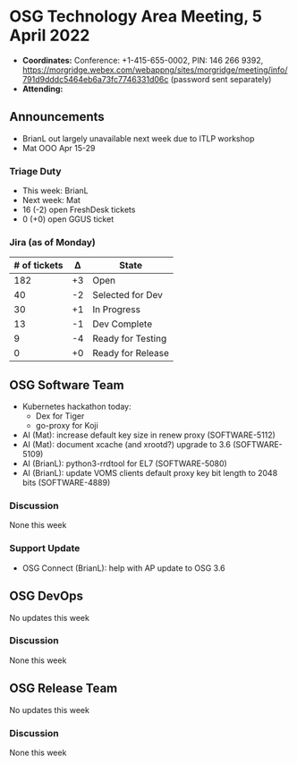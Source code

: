 # OSG Technology Area Meeting, 5 April 2022

-   **Coordinates:** Conference: +1-415-655-0002, PIN: 146 266 9392,
    <https://morgridge.webex.com/webappng/sites/morgridge/meeting/info/791d9dddc5464eb6a73fc7746331d06c> (password sent separately)
-   **Attending:** 

## Announcements

-   BrianL out largely unavailable next week due to ITLP workshop
-   Mat OOO Apr 15-29

### Triage Duty

-   This week: BrianL
-   Next week: Mat
-   16 (-2) open FreshDesk tickets
-   0 (+0) open GGUS ticket

### Jira (as of Monday)

| # of tickets | &Delta; | State             |
|--------------|---------|-------------------|
| 182          | +3      | Open              |
| 40           | -2      | Selected for Dev  |
| 30           | +1      | In Progress       |
| 13           | -1      | Dev Complete      |
| 9            | -4      | Ready for Testing |
| 0            | +0      | Ready for Release |

## OSG Software Team

-   Kubernetes hackathon today:
    -   Dex for Tiger
    -   go-proxy for Koji
-   AI (Mat): increase default key size in renew proxy (SOFTWARE-5112)
-   AI (Mat): document xcache (and xrootd?) upgrade to 3.6 (SOFTWARE-5109)
-   AI (BrianL): python3-rrdtool for EL7 (SOFTWARE-5080)
-   AI (BrianL): update VOMS clients default proxy key bit length to 2048 bits (SOFTWARE-4889)

### Discussion

None this week

### Support Update

-   OSG Connect (BrianL): help with AP update to OSG 3.6

## OSG DevOps

No updates this week

### Discussion

None this week

## OSG Release Team

No updates this week

### Discussion

None this week

